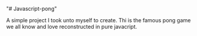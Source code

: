 "# Javascript-pong" 

A simple project I took unto myself to create. Thi is the famous pong game we all know and love reconstructed in pure javacript.
